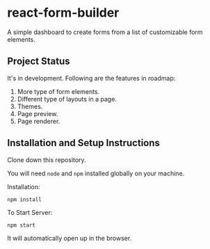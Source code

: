 # react-form-builder
A simple dashboard to create forms from a list of customizable form elements.

## Project Status
It's in development. Following are the features in roadmap:

1) More type of form elements.
2) Different type of layouts in a page.
3) Themes.
4) Page preview.
5) Page renderer.

## Installation and Setup Instructions

Clone down this repository.

You will need `node` and `npm` installed globally on your machine.  

Installation:

`npm install`  

To Start Server:

`npm start`

It will automatically open up in the browser.

